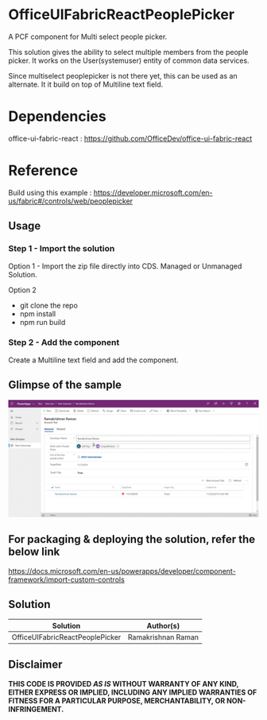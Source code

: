 # OfficeUIFabricReactPeoplePicker

A PCF component for Multi select people picker. 

This solution gives the ability to select multiple members from the people picker. It works on the User(systemuser) entity of common data services.

Since multiselect peoplepicker is not there yet, this can be used as an alternate. It it build on top of Multiline text field.

# Dependencies
office-ui-fabric-react : https://github.com/OfficeDev/office-ui-fabric-react

# Reference 

Build using this example : https://developer.microsoft.com/en-us/fabric#/controls/web/peoplepicker

## Usage

### Step 1 - Import the solution

  Option 1 - Import the zip file directly into CDS. Managed or Unmanaged Solution.

  Option 2 
  - git clone the repo
  - npm install
  - npm run build
  
 ### Step 2 - Add the component
 Create a Multiline text field and add the component.

## Glimpse of the sample 

![](assets/Peoplepicker.gif)

## For packaging & deploying the solution, refer the below link

 https://docs.microsoft.com/en-us/powerapps/developer/component-framework/import-custom-controls 

## Solution

Solution|Author(s)
--------|---------
OfficeUIFabricReactPeoplePicker|Ramakrishnan Raman

## Disclaimer

**THIS CODE IS PROVIDED *AS IS* WITHOUT WARRANTY OF ANY KIND, EITHER EXPRESS OR IMPLIED, INCLUDING ANY IMPLIED WARRANTIES OF FITNESS FOR A PARTICULAR PURPOSE, MERCHANTABILITY, OR NON-INFRINGEMENT.**
